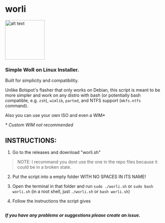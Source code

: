# worli
<img src="https://user-images.githubusercontent.com/76966404/138036784-79d9e23f-7eae-414c-904e-9c8883382bed.png" alt="alt text" title="logo made by fengzi" width="128" height="128" style="display:inline">

### Simple WoR on Linux Installer.

Built for simplicity and compatibility.

Unlike Botspot's flasher that only works on Debian, this script is meant to be more simpler and work on any distro with bash (or potentially bash compatible, e.g. `zsh`), `wimlib`, `parted`, and NTFS support (`mkfs.ntfs` command). 
 
Also you can use your own ISO and even a WIM*

*\* Custom WIM not recommended*

## INSTRUCTIONS:

1. Go to the releases and download "worli.sh"

  > NOTE: I recommand you dont use the one in the repo files because it could be in a broken state.

2. Put the script into a empty folder WITH NO SPACES IN ITS NAME!

3. Open the terminal in that folder and run `sudo ./worli.sh` or `sudo bash worli.sh` (in a root shell, just `./worli.sh` or `bash worli.sh`)

4. Follow the instructions the script gives

##

##### If you have any problems or suggestions please create an issue.

